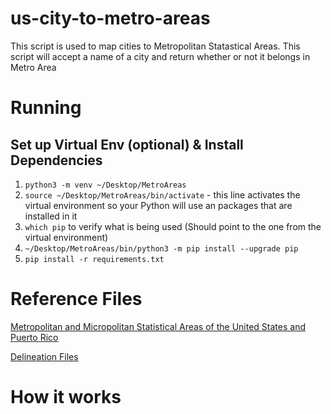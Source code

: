 # us-city-to-metro-areas

This script is used to map cities to Metropolitan Statastical Areas. This script will accept a name of a city and return whether or not it belongs in Metro Area

# Running

## Set up Virtual Env (optional) & Install Dependencies

1. ```python3 -m venv ~/Desktop/MetroAreas```
2. ```source ~/Desktop/MetroAreas/bin/activate``` - this line activates the virtual environment so your Python will use an packages that are installed in it
3. ```which pip``` to verify what is being used (Should point to the one from the virtual environment)
4. ```~/Desktop/MetroAreas/bin/python3 -m pip install --upgrade pip```
5. ```pip install -r requirements.txt```

# Reference Files

[Metropolitan and Micropolitan Statistical Areas of the United States and Puerto Rico](https://www2.census.gov/geo/maps/metroarea/us_wall/Mar2020/CBSA_WallMap_Mar2020.pdf)

[Delineation Files](https://www.census.gov/geographies/reference-files/time-series/demo/metro-micro/delineation-files.html)


# How it works